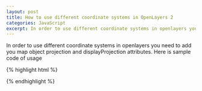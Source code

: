 ```yaml
---
layout: post
title: How to use different coordinate systems in OpenLayers 2
categories: JavaScript
excerpt: In order to use different coordinate systems in openlayers you need to add you map object projection and displayProjection attributes.
---
```


In order to use different coordinate systems in openlayers you need to add you map object projection and displayProjection attributes. Here is sample code of usage

{% highlight html %}
<link rel="stylesheet" href=".http://dev.openlayers.org/theme/default/style.css" type="text/css">
<script src="http://dev.openlayers.org/OpenLayers.js"></script>
<script src="http://maps.google.com/maps/api/js?v=3&amp;sensor=false"></script>
<script src="proj4js.js"></script>

<script>
    Proj4js.defs["EPSG:900913"]= "+title=GoogleMercator +proj=merc +a=6378137 +b=6378137 +lat_ts=0.0 +lon_0=0.0 +x_0=0.0 +y_0=0 +k=1.0 +units=m +nadgrids=@null +no_defs";
    Proj4js.defs["EPSG:5257"]= "+proj=tmerc +lat_0=0 +lon_0=39 +k=1 +x_0=500000 +y_0=0 +ellps=GRS80 +towgs84=0,0,0,0,0,0,0 +units=m +no_defs";
    var geographic = new OpenLayers.Projection("EPSG:900913");
    var mercator = new OpenLayers.Projection("EPSG:5257");
    var map;
    function init() {
        var layer=new OpenLayers.Layer.WMS( "Different Layer", "SERVER_URL",
            {
                layers:'LAYER_NAME',
                type: 'png', 
                isBaseLayer: false, 
                projection:geographic, 
                transitionEffect: 'resize',
                transparent:true
            },
            {
                transparent:false,
                isBaseLayer: true, 
                projection:geographic, 
                transitionEffect: 'resize'
            } 
        );

        map = new OpenLayers.Map({
            div: "map",
            projection:geographic ,
            displayProjection: geographic,
            numZoomLevels: 18        
        });

         var ghyb = new OpenLayers.Layer.Google(
            "Google Hybrid",
            {type: google.maps.MapTypeId.SATELLITE, numZoomLevels: 20}
        );

        map.addLayers([
        	new OpenLayers.Layer.Google(
                "Google SATELLITE",
                {type: google.maps.MapTypeId.SATELLITE, numZoomLevels: 20}
            ),
            new OpenLayers.Layer.Google(
                "Google HYBRID",
                {type: google.maps.MapTypeId.HYBRID, numZoomLevels: 20}
            ),
            layer]);
        //now add the required controls:
        map.addControl(new OpenLayers.Control.LayerSwitcher());
        map.addControl(new OpenLayers.Control.Permalink());
        map.addControl(new OpenLayers.Control.MousePosition());

        var lonLat = new OpenLayers.LonLat(483334.40155, 4196011.14304).transform(mercator, displayProjection);
        map.setCenter (lonLat, 9);
    }

</script>
{% endhighlight %}